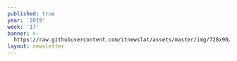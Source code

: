```yaml
---
published: true
year: '2019'
week: '17'
banner: >-
  https://raw.githubusercontent.com/itnewslat/assets/master/img/728x90/Banner-Resumen.jpg
layout: newsletter
---
```

